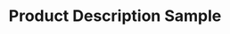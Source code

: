 ---
title: Product Description Sample
subtitle: 
layout: default
modal-id: 3
img: product-description-ipad.png
thumbnail: product-description-ipad-thumbnail.png
doc: https://docs.google.com/document/d/1tYYZOu9IPM_PXri0PHyD6XJ8ZP6QJ53D2jCZrs54aHA/edit
alt: image-alt
project-date: Nov, 2016
client: Unnamed
category: Copy/Product Description
description: Product Description for 3rd Generation Apple iPad; 500 words

---